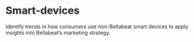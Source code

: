 # Smart-devices
Identify trends in how consumers use non-Bellabeat smart devices to apply insights into Bellabeat’s marketing strategy.
